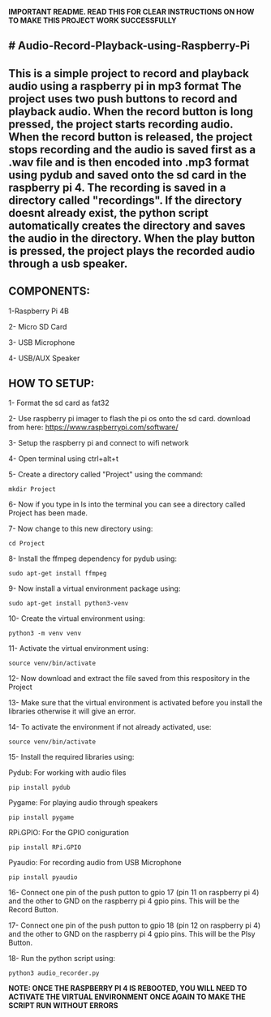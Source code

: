 **IMPORTANT README. READ THIS FOR CLEAR INSTRUCTIONS ON HOW TO MAKE THIS PROJECT WORK SUCCESSFULLY**


**# Audio-Record-Playback-using-Raspberry-Pi**
------------------------------------------------------------------------------------------------------------------------------------------------------------------------------------------------------------------

This is a simple project to record and playback audio using a raspberry pi in mp3 format
The project uses two push buttons to record and playback audio.
When the record button is long pressed, the project starts recording audio.
When the record button is released, the project stops recording and the audio is saved first as a .wav file and is then encoded into .mp3 format using pydub and saved onto the sd card in the raspberry pi 4.
The recording is saved in a directory called "recordings". If the directory doesnt already exist, the python script automatically creates the directory and saves the audio in the directory.
When the play button is pressed, the project plays the recorded audio through a usb speaker.
-----------------------------------------------------------------------------------------------------------------------------------------------------------------------------------------------------------------


**COMPONENTS:**
-------------------------------------------------------------------------------------------------------------------------------------------------------------------------------------------------------------------


1-Raspberry Pi 4B

2- Micro SD Card

3- USB Microphone

4- USB/AUX Speaker



**HOW TO SETUP:**
-------------------------------------------------------------------------------------------------------------------------------------------------------------------------------------------------------------------

1- Format the sd card as fat32


2- Use raspberry pi imager to flash the pi os onto the sd card. download from here: https://www.raspberrypi.com/software/


3- Setup the raspberry pi and connect to wifi network


4- Open terminal using ctrl+alt+t


5- Create a directory called "Project" using the command:
    
    mkdir Project
    
6- Now if you type in ls into the terminal you can see a directory called Project has been made.


7- Now change to this new directory using:
    
    cd Project
    

8- Install the ffmpeg dependency for pydub using:
    
    sudo apt-get install ffmpeg
    
    
9- Now install a virtual environment package using:
    
    sudo apt-get install python3-venv

    

10- Create the virtual environment using:
    
    python3 -m venv venv
    
    
11- Activate the virtual environment using:
    
    source venv/bin/activate
    
    
12- Now download and extract the file saved from this respository in the Project 


13- Make sure that the virtual environment is activated before you install the libraries otherwise it will give an error.


14- To activate the environment if not already activated, use: 
    
    source venv/bin/activate
    
15- Install the required libraries using:


  Pydub:
  For working with audio files
  
    pip install pydub
    

Pygame:
  For playing audio through speakers

    pip install pygame


RPi.GPIO:
  For the GPIO coniguration

    pip install RPi.GPIO


Pyaudio:
  For recording audio from USB Microphone

    pip install pyaudio


16- Connect one pin of the push putton to gpio 17 (pin 11 on raspberry pi 4) and the other to GND on the raspberry pi 4 gpio pins. This will be the Record Button.


17- Connect one pin of the push putton to gpio 18 (pin 12 on raspberry pi 4) and the other to GND on the raspberry pi 4 gpio pins. This will be the Plsy Button.


18- Run the python script using:
    
    python3 audio_recorder.py


**NOTE: ONCE THE RASPBERRY PI 4 IS REBOOTED, YOU WILL NEED TO ACTIVATE THE VIRTUAL ENVIRONMENT ONCE AGAIN TO MAKE THE SCRIPT RUN WITHOUT ERRORS**
